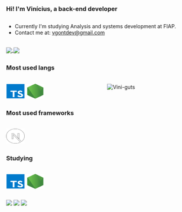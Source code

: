 ### Hi! I'm Vinícius, a back-end developer
##
- Currently I'm studying Analysis and systems development at FIAP.
- Contact me at: vgontdev@gmail.com
##

<div>
<a href="https://github.com/vgont/github-readme-stats">
  <img height="175"  align="center" margin-right="20px"; src="https://github-readme-stats.vercel.app/api?username=vgont&show_icons=true&theme=date_night" />
</a>
<a href="https://github.com/vgont/convoychat">
  <img height="175" align="center" src="https://github-readme-stats.vercel.app/api/top-langs?username=vgont&layout=compact&langs_count=8&card_width=320&show_icons=true&theme=date_night" />
</a>
</div>

##

### Most used langs

<div style="display: inline_block"><br>
 
  <img align="center" alt="Vgont-Ts" height="40" width="50" src="https://raw.githubusercontent.com/devicons/devicon/master/icons/typescript/typescript-plain.svg">
  <img align="center" alt="Vgont-NodeJs" height="40" width="50" src="https://raw.githubusercontent.com/devicons/devicon/master/icons/nodejs/nodejs-original.svg">
  <img align="right" alt="Vini-guts" height="230" width="230" src="https://tenor.com/view/guts-screaming-griffith-berserk-guts-screaming-gif-26478309.gif">
  
</div>

##

### Most used frameworks
<div style="display: inline_block"><br>
  <img align="center" alt="Vgont-NextJs" height="40" width="50" src="https://raw.githubusercontent.com/devicons/devicon/master/icons/nextjs/nextjs-line.svg">
</div>

##

### Studying
  <div style="display: inline_block"><br>

  <img align="center" alt="Vgont-Ts" height="40" width="50" src="https://raw.githubusercontent.com/devicons/devicon/master/icons/typescript/typescript-plain.svg">
  <img align="center" alt="Vgont-NodeJs" height="40" width="50" src="https://raw.githubusercontent.com/devicons/devicon/master/icons/nodejs/nodejs-original.svg">

</div>

##
<div> 
  <a href="https://instagram.com/vinigontijo._" target="_blank"><img src="https://img.shields.io/badge/-Instagram-%23E4405F?style=for-the-badge&logo=instagram&logoColor=white" target="_blank"></a>
  <a href = "mailto:vgontijo34@gmail.com"><img src="https://img.shields.io/badge/-Gmail-%23333?style=for-the-badge&logo=gmail&logoColor=white" target="_blank"></a>
  <a href="https://www.linkedin.com/in/vinicius-gontijo-santos-57700224a/" target="_blank"><img src="https://img.shields.io/badge/-LinkedIn-%230077B5?style=for-the-badge&logo=linkedin&logoColor=white" target="_blank"></a> 
  
</div>

